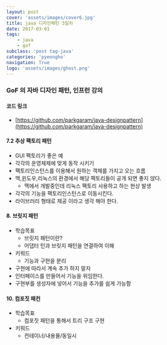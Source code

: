 ```yaml
---
layout: post
cover: 'assets/images/cover6.jpg'
title: java 디자인패턴 3일차
date: 2017-03-01
tags: 
    - java
    - gof
subclass: 'post tag-java'
categories: 'pyeongho'
navigation: True
logo: 'assets/images/ghost.png'    
---
```


### GoF 의 자바 디자인 패턴, 인프런 강의
 
####  코드 링크
 - [https://github.com/parkgaram/java-designpattern](https://github.com/parkgaram/java-designpattern)


#### 7.2 추상 팩토리 패턴
  - GUI 팩토리가 좋은 예
  - 각각의 운영체제에 맞게 동작 시키기
  - 팩토리인스턴스를 이용해서 원하는 객체를 가지고 오는 흐름
  - 맥,윈도우,리눅스의 환경에서 해당 팩토리들이 공개 되면 좋지 않다.
    - 맥에서 개발중인데 리눅스 팩토리 사용하고 하는 현상 발생
  - 각각의 기능을 팩토리인스턴스로 이동시킨다.
  - 라이브러리 형태로 제공 이라고 생각 해야 한다.

#### 8. 브릿지 패턴
  - 학습목표
    - 브릿지 패턴이란?
    - 어댑터 턴과 브릿지 패턴을 연결하여 이해
  - 키워드
    - 기능과 구현을 분리
  - 구현에 따라서 계속 추가 하지 말자
  - 인터페이스를 만들어서 기능을 위임한다.
  - 구현부를 생성자에 넣어서 기능을 추가를 쉽게 가능함

#### 10. 컴포짓 패컨
  - 학습목표
    - 컴포짓 패턴을 통해서 트리 구조 구현
  - 키워드 
    - 컨테이너/내용물/동일시


